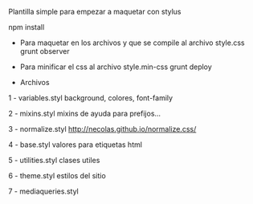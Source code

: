 Plantilla simple para empezar a maquetar con stylus

npm install

- Para maquetar en los archivos y que se compile al archivo style.css
grunt observer

- Para minificar el css al archivo style.min-css
grunt deploy



- Archivos

1 - variables.styl
background, colores, font-family

2 - mixins.styl
mixins de ayuda para prefijos...

3 - normalize.styl
http://necolas.github.io/normalize.css/

4 - base.styl
valores para etiquetas html

5 - utilities.styl
clases utiles

6 - theme.styl
estilos del sitio

7 - mediaqueries.styl